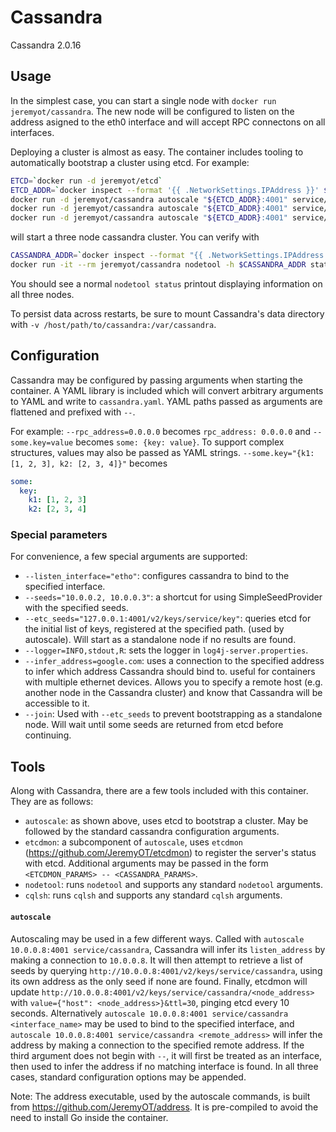 Cassandra
=========

Cassandra 2.0.16

Usage
-----
In the simplest case, you can start a single node with `docker run jeremyot/cassandra`. The new node
will be configured to listen on the address asigned to the eth0 interface and will accept RPC connectons
on all interfaces.

Deploying a cluster is almost as easy. The container includes tooling to automatically bootstrap a cluster
using etcd. For example:

```bash
ETCD=`docker run -d jeremyot/etcd`
ETCD_ADDR=`docker inspect --format '{{ .NetworkSettings.IPAddress }}' ${ETCD}`
docker run -d jeremyot/cassandra autoscale "${ETCD_ADDR}:4001" service/cassandra
docker run -d jeremyot/cassandra autoscale "${ETCD_ADDR}:4001" service/cassandra --join
docker run -d jeremyot/cassandra autoscale "${ETCD_ADDR}:4001" service/cassandra --join
```

will start a three node cassandra cluster. You can verify with

```bash
CASSANDRA_ADDR=`docker inspect --format "{{ .NetworkSettings.IPAddress }}" \`docker ps -lq\``
docker run -it --rm jeremyot/cassandra nodetool -h $CASSANDRA_ADDR status
```

You should see a normal `nodetool status` printout displaying information on all three nodes.

To persist data across restarts, be sure to mount Cassandra's data directory with `-v /host/path/to/cassandra:/var/cassandra`.

Configuration
-------------

Cassandra may be configured by passing arguments when starting the container. A YAML library is included which will convert
arbitrary arguments to YAML and write to `cassandra.yaml`. YAML paths passed as arguments are flattened and prefixed with `--`.

For example: `--rpc_address=0.0.0.0` becomes `rpc_address: 0.0.0.0` and `--some.key=value` becomes `some: {key: value}`. To
support complex structures, values may also be passed as YAML strings. `--some.key="{k1: [1, 2, 3], k2: [2, 3, 4]}"` becomes

```yaml
some:
  key:
    k1: [1, 2, 3]
    k2: [2, 3, 4]
```

### Special parameters

For convenience, a few special arguments are supported:

- `--listen_interface="etho"`: configures cassandra to bind to the specified interface.
- `--seeds="10.0.0.2, 10.0.0.3"`: a shortcut for using SimpleSeedProvider with the specified seeds.
- `--etc_seeds="127.0.0.1:4001/v2/keys/service/key"`: queries etcd for the initial list of keys, registered at the specified path.
  (used by autoscale). Will start as a standalone node if no results are found.
- `--logger=INFO,stdout,R`: sets the logger in `log4j-server.properties`.
- `--infer_address=google.com`: uses a connection to the specified address to infer which address Cassandra should bind to. useful
   for containers with multiple ethernet devices. Allows you to specify a remote host (e.g. another node in the Cassandra cluster)
   and know that Cassandra will be accessible to it.
- `--join`: Used with `--etc_seeds` to prevent bootstrapping as a standalone node. Will wait until some seeds are returned from etcd
   before continuing.

Tools
-----
Along with Cassandra, there are a few tools included with this container. They are as follows:

- `autoscale`: as shown above, uses etcd to bootstrap a cluster. May be followed by the standard cassandra configuration arguments.
- `etcdmon`: a subcomponent of `autoscale`, uses `etcdmon` (https://github.com/JeremyOT/etcdmon) to register the server's
  status with etcd. Additional arguments may be passed in the form `<ETCDMON_PARAMS> -- <CASSANDRA_PARAMS>`.
- `nodetool`: runs `nodetool` and supports any standard `nodetool` arguments.
- `cqlsh`: runs `cqlsh` and supports any standard `cqlsh` arguments.

#### `autoscale`

Autoscaling may be used in a few different ways. Called with `autoscale 10.0.0.8:4001 service/cassandra`, Cassandra will infer its
`listen_address` by making a connection to `10.0.0.8`. It will then attempt to retrieve a list of seeds by querying
`http://10.0.0.8:4001/v2/keys/service/cassandra`, using its own address as the only seed if none are found. Finally, etcdmon will
update `http://10.0.0.8:4001/v2/keys/service/cassandra/<node_address>` with `value={"host": <node_address>}&ttl=30`, pinging etcd every 10
seconds. Alternatively `autoscale 10.0.0.8:4001 service/cassandra <interface_name>` may be used to bind to the specified interface,
and `autoscale 10.0.0.8:4001 service/cassandra <remote_address>` will infer the address by making a connection to the specified
remote address. If the third argument does not begin with `--`, it will first be treated as an interface, then used to infer
the address if no matching interface is found. In all three cases, standard configuration options may be appended.

Note: The address executable, used by the autoscale commands, is built from https://github.com/JeremyOT/address. It is pre-compiled to avoid the need to install Go inside the container.
